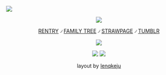 ![](https://64.media.tumblr.com/f5ad1f44546c6850898e058fe002fd02/829bc2d84950fa64-fd/s2048x3072/48fd8f4273c7ee05a290de1fce8c481979fbf077.pnj)
<div align="center">

  
![](https://64.media.tumblr.com/c624fb2f7d408d5e7fac00b494f6c415/829bc2d84950fa64-9b/s1280x1920/67fceb7ededac8b98064e2df3a84df1407ea5a9c.pnj)


[RENTRY](https://rentry.co/genius-veritas) ৴ [FAMILY TREE](https://rentry.co/HoHfamilytree) ৴ [STRAWPAGE](https://argentilover.straw.page) ৴ [TUMBLR](https://www.tumblr.com/ffurinya)

![](https://64.media.tumblr.com/4ec58afa97be33a0217ae2284a0bd86d/829bc2d84950fa64-04/s500x750/d77202c36af67dce36bc9b2b6d765cd450a4026c.pnj)

![](https://64.media.tumblr.com/360a58b71982445c06fa178b7ee9ac72/829bc2d84950fa64-e4/s2048x3072/fe8b62dae949bd8767a55e646cf8b8701d57aa2e.pnj)
![](https://64.media.tumblr.com/10ba3dd9346a9c86e19724d092623957/829bc2d84950fa64-4e/s2048x3072/65d21e990fe5b9e438799c659825d98d7a8b177d.pnj)

layout by [lenqkeju](https://www.tumblr.com/lenqkeju/774831985530126337/%E3%85%A4𓈒-ms-moissan)
